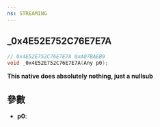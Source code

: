 ```yaml
---
ns: STREAMING
---
```

## _0x4E52E752C76E7E7A

```c
// 0x4E52E752C76E7E7A 0xA07BAEB9
void _0x4E52E752C76E7E7A(Any p0);
```

**This native does absolutely nothing, just a nullsub**

## 參數
* **p0**: 

